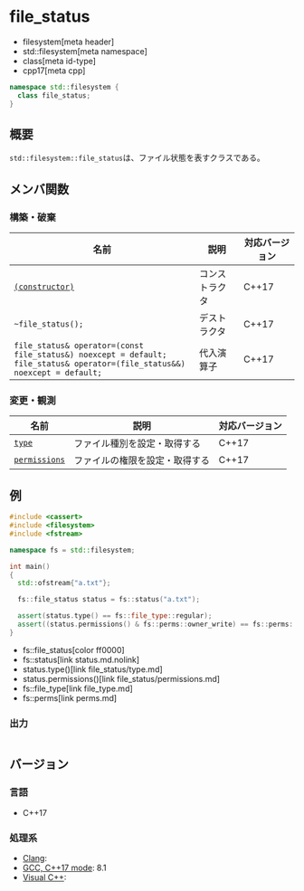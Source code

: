 # file_status
* filesystem[meta header]
* std::filesystem[meta namespace]
* class[meta id-type]
* cpp17[meta cpp]

```cpp
namespace std::filesystem {
  class file_status;
}
```

## 概要
`std::filesystem::file_status`は、ファイル状態を表すクラスである。


## メンバ関数
### 構築・破棄

| 名前 | 説明 | 対応バージョン |
|------|------|-------|
| [`(constructor)`](file_status/op_constructor.md) | コンストラクタ | C++17 |
| `~file_status();`                                | デストラクタ | C++17 |
| `file_status& operator=(const file_status&) noexcept = default;`<br/> `file_status& operator=(file_status&&) noexcept = default;` | 代入演算子 | C++17 |


### 変更・観測

| 名前 | 説明 | 対応バージョン |
|------|------|-------|
| [`type`](file_status/type.md)               | ファイル種別を設定・取得する | C++17 |
| [`permissions`](file_status/permissions.md) | ファイルの権限を設定・取得する | C++17 |


## 例
```cpp example
#include <cassert>
#include <filesystem>
#include <fstream>

namespace fs = std::filesystem;

int main()
{
  std::ofstream{"a.txt"};

  fs::file_status status = fs::status("a.txt");

  assert(status.type() == fs::file_type::regular);
  assert((status.permissions() & fs::perms::owner_write) == fs::perms::owner_write);
}
```
* fs::file_status[color ff0000]
* fs::status[link status.md.nolink]
* status.type()[link file_status/type.md]
* status.permissions()[link file_status/permissions.md]
* fs::file_type[link file_type.md]
* fs::perms[link perms.md]

### 出力
```
```

## バージョン
### 言語
- C++17

### 処理系
- [Clang](/implementation.md#clang):
- [GCC, C++17 mode](/implementation.md#gcc): 8.1
- [Visual C++](/implementation.md#visual_cpp):
